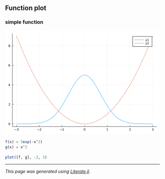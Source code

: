 ## Function plot
### simple function

![simple_fn.png](images/simple_fn.png)

````julia
f(x) = 5exp(-x^2)
g(x) = x^2

plot([f, g], -3, 3)
````

---

*This page was generated using [Literate.jl](https://github.com/fredrikekre/Literate.jl).*

